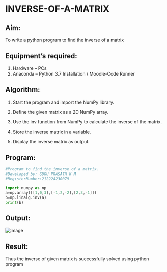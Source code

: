 # INVERSE-OF-A-MATRIX
## Aim:
To write a python program to find the inverse of a matrix
## Equipment’s required:
1. 	Hardware – PCs
2. 	Anaconda – Python 3.7 Installation / Moodle-Code Runner
## Algorithm:
1. Start the program and import the NumPy library.

2. Define the given matrix as a 2D NumPy array.

3. Use the inv function from NumPy to calculate the inverse of the matrix.

4. Store the inverse matrix in a variable.

5. Display the inverse matrix as output.

 

## Program:
```python
#Program to find the inverse of a matrix.
#Developed by: GURU PRASATH K M
#RegisterNumber:212224230079

import numpy as np
a=np.array([[1,0,3],[-1,2,-2],[2,3,-1]])
b=np.linalg.inv(a)
print(b)
```
## Output:
![image](https://github.com/user-attachments/assets/33445d45-666f-4710-8d6d-92f8d9b5d81c)

## Result:
Thus the inverse of given matrix is successfully solved using python program

